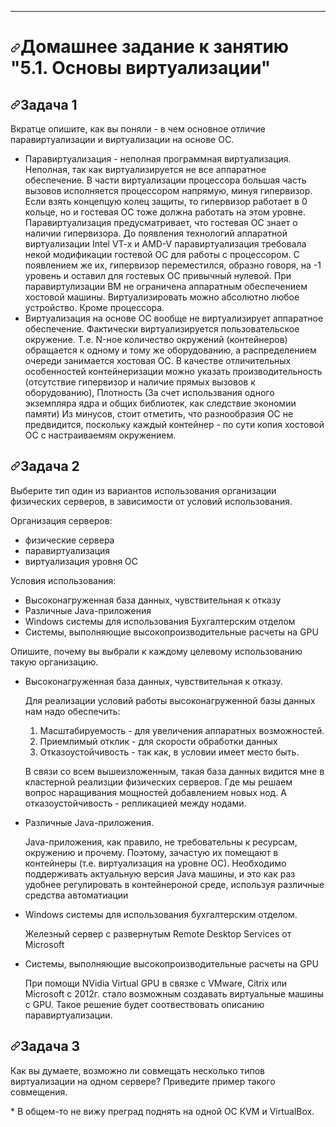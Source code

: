 

<hr>
<h1><a id="user-content-домашнее-задание-к-занятию-51-основы-виртуализации" class="anchor" aria-hidden="true" href="#домашнее-задание-к-занятию-51-основы-виртуализации"><svg class="octicon octicon-link" viewBox="0 0 16 16" version="1.1" width="16" height="16" aria-hidden="true"><path fill-rule="evenodd" d="M7.775 3.275a.75.75 0 001.06 1.06l1.25-1.25a2 2 0 112.83 2.83l-2.5 2.5a2 2 0 01-2.83 0 .75.75 0 00-1.06 1.06 3.5 3.5 0 004.95 0l2.5-2.5a3.5 3.5 0 00-4.95-4.95l-1.25 1.25zm-4.69 9.64a2 2 0 010-2.83l2.5-2.5a2 2 0 012.83 0 .75.75 0 001.06-1.06 3.5 3.5 0 00-4.95 0l-2.5 2.5a3.5 3.5 0 004.95 4.95l1.25-1.25a.75.75 0 00-1.06-1.06l-1.25 1.25a2 2 0 01-2.83 0z"></path></svg></a>Домашнее задание к занятию "5.1. Основы виртуализации"</h1>
<h2><a id="user-content-задача-1" class="anchor" aria-hidden="true" href="#задача-1"><svg class="octicon octicon-link" viewBox="0 0 16 16" version="1.1" width="16" height="16" aria-hidden="true"><path fill-rule="evenodd" d="M7.775 3.275a.75.75 0 001.06 1.06l1.25-1.25a2 2 0 112.83 2.83l-2.5 2.5a2 2 0 01-2.83 0 .75.75 0 00-1.06 1.06 3.5 3.5 0 004.95 0l2.5-2.5a3.5 3.5 0 00-4.95-4.95l-1.25 1.25zm-4.69 9.64a2 2 0 010-2.83l2.5-2.5a2 2 0 012.83 0 .75.75 0 001.06-1.06 3.5 3.5 0 00-4.95 0l-2.5 2.5a3.5 3.5 0 004.95 4.95l1.25-1.25a.75.75 0 00-1.06-1.06l-1.25 1.25a2 2 0 01-2.83 0z"></path></svg></a>Задача 1</h2>
<p>Вкратце опишите, как вы поняли - в чем основное отличие паравиртуализации и виртуализации на основе ОС.</p>

* Паравиртуализация - неполная программная виртуализация. Неполная, так как виртуализируется не все аппаратное обеспечение. В части виртуализации процессора большая часть вызовов исполняется процессором напрямую, минуя гипервизор. Если взять концепцую колец защиты, то гипервизор работает в 0 кольце, но и гостевая ОС тоже должна работать на этом уровне. Паравиртуализация предусматривает, что гостевая ОС знает о наличии гипервизора. До появления технологий аппаратной виртуализации Intel VT-x и AMD-V паравиртуализация требовала некой модификации гостевой ОС для работы с процессором. С появлением же их, гипервизор переместился, образно говоря, на -1 уровень и оставил для гостевых ОС привычный нулевой. При паравиртулизации ВМ не ограничена аппаратным обеспечением хостовой машины. Виртуализировать можно абсолютно любое устройство. Кроме процессора.
* Виртуализация на основе ОС вообще не виртуализирует аппаратное обеспечение. Фактически виртуализируется пользовательское окружение. Т.е. N-ное количество окружений (контейнеров) обращается к одному и тому же оборудованию, а распределением очереди занимается хостовая ОС.
В качестве отличительных особенностей контейнеризации можно указать производительность (отсутствие гипервизор и наличие прямых вызовов к оборудованию), Плотность (За счет использвания одного экземпляра ядра и общих библиотек, как следствие экономии памяти)
Из минусов, стоит отметить, что разнообразия ОС не предвидится, поскольку каждый контейнер - по сути копия хостовой ОС с настраиваемям окружением.

<h2><a id="user-content-задача-2" class="anchor" aria-hidden="true" href="#задача-2"><svg class="octicon octicon-link" viewBox="0 0 16 16" version="1.1" width="16" height="16" aria-hidden="true"><path fill-rule="evenodd" d="M7.775 3.275a.75.75 0 001.06 1.06l1.25-1.25a2 2 0 112.83 2.83l-2.5 2.5a2 2 0 01-2.83 0 .75.75 0 00-1.06 1.06 3.5 3.5 0 004.95 0l2.5-2.5a3.5 3.5 0 00-4.95-4.95l-1.25 1.25zm-4.69 9.64a2 2 0 010-2.83l2.5-2.5a2 2 0 012.83 0 .75.75 0 001.06-1.06 3.5 3.5 0 00-4.95 0l-2.5 2.5a3.5 3.5 0 004.95 4.95l1.25-1.25a.75.75 0 00-1.06-1.06l-1.25 1.25a2 2 0 01-2.83 0z"></path></svg></a>Задача 2</h2>
<p>Выберите тип один из вариантов использования организации физических серверов,
в зависимости от условий использования.</p>
<p>Организация серверов:</p>
<ul>
<li>физические сервера</li>
<li>паравиртуализация</li>
<li>виртуализация уровня ОС</li>
</ul>
<p>Условия использования:</p>
<ul>
<li>Высоконагруженная база данных, чувствительная к отказу</li>
<li>Различные Java-приложения</li>
<li>Windows системы для использования Бухгалтерским отделом</li>
<li>Системы, выполняющие высокопроизводительные расчеты на GPU</li>
</ul>
<p>Опишите, почему вы выбрали к каждому целевому использованию такую организацию.</p>

* Высоконагруженная база данных, чувствительная к отказу. 
  <p>Для реализации условий работы высоконагруженной базы данных нам надо обеспечить:

  1. Масштабируемость - для увеличения аппаратных возможностей.
  2. Приемлимый отклик - для скорости обработки данных
  3. Отказоустойчивость - так как, в условии имеет место быть.

  В связи со всем вышеизложенным, такая база данных видится мне в кластерной реализции физических серверов. Где мы решаем вопрос наращивания мощностей добавлением новых нод. А отказоустойчивость - репликацией между нодами.

* Различные Java-приложения.
  <p> Java-приложения, как правило, не требовательны к ресурсам, окружению и прочему. Поэтому, зачастую их помещают в контейнеры (т.е. виртуализация на уровне ОС). Необходимо поддерживать актуальную версия Java машины, и это как раз удобнее регулировать в контейнероной среде, используя различные средства автоматиации

* Windows системы для использования бухгалтерским отделом.
  <p> Железный сервер с развернутым Remote Desktop Services от Microsoft

* Системы, выполняющие высокопроизводительные расчеты на GPU
  <p> При помощи NVidia Virtual GPU в связке с VMware, Citrix или Microsoft c 2012г. стало возможным создавать виртуальные машины с GPU. Такое решение будет соотвествовать описанию паравиртуализации.



<h2><a id="user-content-задача-3" class="anchor" aria-hidden="true" href="#задача-3"><svg class="octicon octicon-link" viewBox="0 0 16 16" version="1.1" width="16" height="16" aria-hidden="true"><path fill-rule="evenodd" d="M7.775 3.275a.75.75 0 001.06 1.06l1.25-1.25a2 2 0 112.83 2.83l-2.5 2.5a2 2 0 01-2.83 0 .75.75 0 00-1.06 1.06 3.5 3.5 0 004.95 0l2.5-2.5a3.5 3.5 0 00-4.95-4.95l-1.25 1.25zm-4.69 9.64a2 2 0 010-2.83l2.5-2.5a2 2 0 012.83 0 .75.75 0 001.06-1.06 3.5 3.5 0 00-4.95 0l-2.5 2.5a3.5 3.5 0 004.95 4.95l1.25-1.25a.75.75 0 00-1.06-1.06l-1.25 1.25a2 2 0 01-2.83 0z"></path></svg></a>Задача 3</h2>
<p>Как вы думаете, возможно ли совмещать несколько типов виртуализации на одном сервере?
Приведите пример такого совмещения.</p>
* В общем-то не вижу преград поднять на одной ОС КVM и VirtualBox. 
